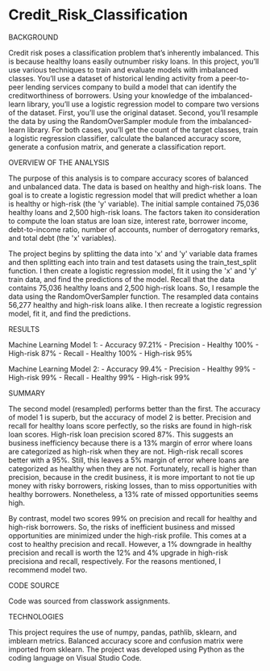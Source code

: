 # Credit_Risk_Classification

BACKGROUND

Credit risk poses a classification problem that’s inherently imbalanced. This is because healthy loans easily outnumber risky loans. In this project, you’ll use various techniques to train and evaluate models with imbalanced classes. You’ll use a dataset of historical lending activity from a peer-to-peer lending services company to build a model that can identify the creditworthiness of borrowers.
Using your knowledge of the imbalanced-learn library, you’ll use a logistic regression model to compare two versions of the dataset. First, you’ll use the original dataset. Second, you’ll resample the data by using the RandomOverSampler module from the imbalanced-learn library.
For both cases, you’ll get the count of the target classes, train a logistic regression classifier, calculate the balanced accuracy score, generate a confusion matrix, and generate a classification report.


OVERVIEW OF THE ANALYSIS

The purpose of this analysis is to compare accuracy scores of balanced and unbalanced data. The data is based on healthy and high-risk loans. The goal is to create a logistic regression model that will predict whether a loan is healthy or high-risk (the 'y' variable). The initial sample contained 75,036 healthy loans and 2,500 high-risk loans. The factors taken ito consideration to compute the loan status are loan size, interest rate, borrower income, debt-to-income ratio, number of accounts, number of derrogatory remarks, and total debt (the 'x' variables). 

The project begins by splitting the data into 'x' and 'y' variable data frames and then splitting each into train and test datasets using the train_test_split function. I then create a logistic regression model, fit it using the 'x' and 'y' train data, and find the predictions of the model. Recall that the data contains 75,036 healthy loans and 2,500 high-risk loans. So, I resample the data using the RandomOverSampler function. The resampled data contains 56,277 healthy and high-risk loans alike. I then recreate a logistic regression model, fit it, and find the predictions. 


RESULTS

Machine Learning Model 1:
    - Accuracy 97.21%
    - Precision
      - Healthy 100%
      - High-risk 87%
    - Recall
      - Healthy 100%
      - High-risk 95%

Machine Learning Model 2:
    - Accuracy 99.4%
    - Precision
      - Healthy 99%
      - High-risk 99%
    - Recall
      - Healthy 99%
      - High-risk 99%


SUMMARY

The second model (resampled) performs better than the first. The accuracy of model 1 is superb, but the accuracy of model 2 is better. Precision and recall for healthy loans score perfectly, so the risks are found in high-risk loan scores. High-risk loan precision scored 87%. This suggests an business inefficiency because there is a 13% margin of error where loans are categorized as high-risk when they are not. High-risk recall scores better with a 95%. Still, this leaves a 5% margin of error where loans are categorized as healthy when they are not. Fortunately, recall is higher than precision, because in the credit business, it is more important to not tie up money with risky borrowers, risking losses, than to miss opportunities with healthy borrowers. Nonetheless, a 13% rate of missed opportunities seems high. 

By contrast, model two scores 99% on precision and recall for healthy and high-risk borrowers. So, the risks of inefficient business and missed opportunities are minimized under the high-risk profile. This comes at a cost to healthy precision and recall. However, a 1% downgrade in healthy precision and recall is worth the 12% and 4% upgrade in high-risk precisiona and recall, respectively. For the reasons mentioned, I recommend model two. 


CODE SOURCE

Code was sourced from classwork assignments.


TECHNOLOGIES

This project requires the use of numpy, pandas, pathlib, sklearn, and imblearn metrics. Balanced accuracy score and confusion matrix were imported from sklearn. The project was developed using Python as the coding language on Visual Studio Code. 